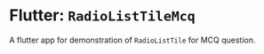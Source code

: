 # Flutter: `RadioListTileMcq`


A flutter app for demonstration of `RadioListTile` for MCQ question. 